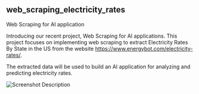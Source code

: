 ##  web_scraping_electricity_rates
Web Scraping for AI application

Introducing our recent project, Web Scraping for AI applications. This project focuses on implementing web scraping to extract Electricity Rates By State in the US from the website https://www.energybot.com/electricity-rates/. 


The extracted data will be used to build an AI application for analyzing and predicting electricity rates.

![Screenshot Description](web_scraping.png)

